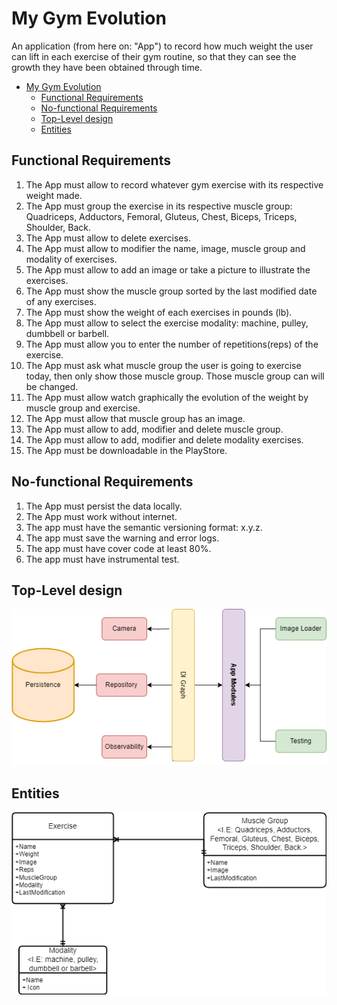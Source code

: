 # My Gym Evolution

An application (from here on: "App") to record how much weight the user can lift in each exercise of their gym routine, so that they can see the growth they have been obtained through time.

<!-- TOC -->
* [My Gym Evolution](#my-gym-evolution)
  * [Functional Requirements](#functional-requirements)
  * [No-functional Requirements](#no-functional-requirements)
  * [Top-Level design](#top-level-design)
  * [Entities](#entities)
<!-- TOC -->

## Functional Requirements

1. The App must allow to record whatever gym exercise with its respective weight made.
2. The App must group the exercise in its respective muscle group: Quadriceps, Adductors, Femoral, Gluteus, Chest, Biceps, Triceps, Shoulder, Back.
3. The App must allow to delete exercises.
4. The App must allow to modifier the name, image, muscle group and modality of exercises.
5. The App must allow to add an image or take a picture to illustrate the exercises.
6. The App must show the muscle group sorted by the last modified date of any exercises.
7. The App must show the weight of each exercises in pounds (lb).
8. The App must allow to select the exercise modality: machine, pulley, dumbbell or barbell.
9. The App must allow you to enter the number of repetitions(reps) of the exercise.
10. The App must ask what muscle group the user is going to exercise today, then only show those muscle group. Those muscle group can will be changed.
11. The App must allow watch graphically the evolution of the weight by muscle group and exercise.
12. The App must allow that muscle group has an image.
13. The App must allow to add, modifier and delete muscle group.
14. The App must allow to add, modifier and delete modality exercises.
15. The App must be downloadable in the PlayStore.

## No-functional Requirements

1. The App must persist the data locally.
2. The App must work without internet.
3. The app must have the semantic versioning format: x.y.z.
4. The app must save the warning and error logs.
5. The app must have cover code at least 80%.
6. The app must have instrumental test.

## Top-Level design
![](images/DesignTopLevelMyGymEvolution.png)

## Entities
![](images/Entities.png)